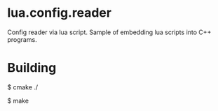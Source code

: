 lua.config.reader
=================

Config reader via lua script. Sample of embedding lua scripts into C++ programs.

Building
========

$ cmake ./

$ make
